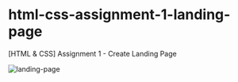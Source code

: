 # html-css-assignment-1-landing-page
[HTML &amp; CSS] Assignment 1 - Create Landing Page

![landing-page](https://user-images.githubusercontent.com/97748602/172048665-cc2f5f5c-d063-4aee-9052-d281c38726a5.jpg)
